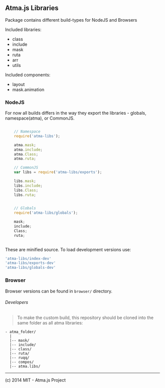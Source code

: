 ## Atma.js Libraries

Package contains different build-types for NodeJS and Browsers 

Included libraries:
- class
- include
- mask
- ruta
- arr
- utils

Included components:
- layout
- mask.animation


### NodeJS
For now all builds differs in the way they export the libraries - globals, namespace(atma), or CommonJS.


```javascript

	// Namespace
	require('atma-libs');

	atma.mask;
	atma.include;
	atma.Class;
	atma.ruta;

	// CommonJS
	var libs = require('atma-libs/exports');

	libs.mask;
	libs.include;
	libs.Class;
	libs.ruta;
	

	// Globals
	require('atma-libs/globals');

	mask;
	include;
	Class;
	ruta;
	
```

These are minified source. To load development versions use:

```javascript
'atma-libs/index-dev'
'atma-libs/exports-dev'
'atma-libs/globals-dev'
```

### Browser

Browser versions can be found in `browser/` directory.


###### Developers

> To make the custom build, this repository should be cloned into the same folder as all atma libraries:

```
- atma_folder/
  |
  |-- mask/
  |-- include/
  |-- class/
  |-- ruta/
  |-- ruqq/
  |-- compos/
  |-- atma.libs/
```
----
(c) 2014 MIT - Atma.js Project
